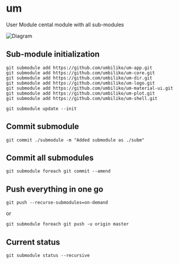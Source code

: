 # um
User Module cental module with all sub-modules

![Diagram](diagram.png)


## Sub-module initialization
```
git submodule add https://github.com/umbiliko/um-app.git
git submodule add https://github.com/umbiliko/um-core.git
git submodule add https://github.com/umbiliko/um-dir.git
git submodule add https://github.com/umbiliko/um-logo.git
git submodule add https://github.com/umbiliko/um-material-ui.git
git submodule add https://github.com/umbiliko/um-plot.git
git submodule add https://github.com/umbiliko/um-shell.git

git submodule update --init
```

## Commit submodule
```
git commit ./submodule -m "Added submodule as ./subm"
```

## Commit all submodules
```
git submodule foreach git commit --amend
```

## Push everything in one go
```
git push --recurse-submodules=on-demand
```
or
```
git submodule foreach git push -u origin master
```

## Current status

```
git submodule status --recursive
```
